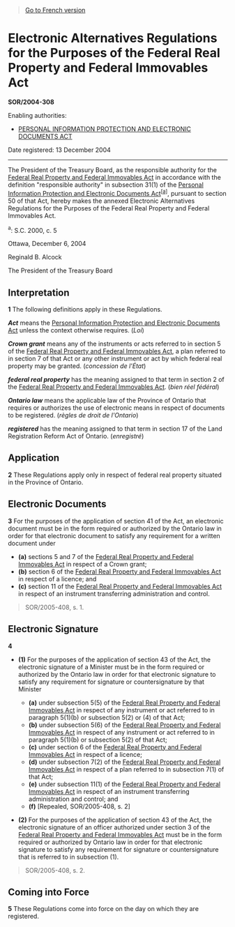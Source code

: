 > [Go to French version](/fr/Règlements/Décrets,%20ordonnances%20et%20règlements%20statutaires/2004/308.md)

# Electronic Alternatives Regulations for the Purposes of the Federal Real Property and Federal Immovables Act

**SOR/2004-308**

Enabling authorities: 
- [PERSONAL INFORMATION PROTECTION AND ELECTRONIC DOCUMENTS ACT](/en/Acts/Statutes%20of%20Canada/2000/c.%205.md)

Date registered: 13 December 2004

----------

The President of the Treasury Board, as the responsible authority for the [Federal Real Property and Federal Immovables Act](/en/Acts/Statutes%20of%20Canada/1991/c.%2050.md) in accordance with the definition "responsible authority" in subsection 31(1) of the [Personal Information Protection and Electronic Documents Act](/en/Acts/Statutes%20of%20Canada/2000/c.%205.md)<sup><a href='#footnotea'>[a]</a></sup>, pursuant to section 50 of that Act, hereby makes the annexed Electronic Alternatives Regulations for the Purposes of the Federal Real Property and Federal Immovables Act.

<a name='footnotea'><sup>a</sup></a>: S.C. 2000, c. 5<br />

Ottawa, December 6, 2004

Reginald B. Alcock

The President of the Treasury Board




## Interpretation


**1** The following definitions apply in these Regulations.

***Act*** means the [Personal Information Protection and Electronic Documents Act](/en/Acts/Statutes%20of%20Canada/2000/c.%205.md) unless the context otherwise requires. (*Loi*)

***Crown grant*** means any of the instruments or acts referred to in section 5 of the [Federal Real Property and Federal Immovables Act](/en/Acts/Statutes%20of%20Canada/1991/c.%2050.md), a plan referred to in section 7 of that Act or any other instrument or act by which federal real property may be granted. (*concession de l'État*)

***federal real property*** has the meaning assigned to that term in section 2 of the [Federal Real Property and Federal Immovables Act](/en/Acts/Statutes%20of%20Canada/1991/c.%2050.md). (*bien réel fédéral*)

***Ontario law*** means the applicable law of the Province of Ontario that requires or authorizes the use of electronic means in respect of documents to be registered. (*règles de droit de l'Ontario*)

***registered*** has the meaning assigned to that term in section 17 of the Land Registration Reform Act of Ontario. (*enregistré*)




## Application


**2** These Regulations apply only in respect of federal real property situated in the Province of Ontario.




## Electronic Documents


**3** For the purposes of the application of section 41 of the Act, an electronic document must be in the form required or authorized by the Ontario law in order for that electronic document to satisfy any requirement for a written document under
- **(a)** sections 5 and 7 of the [Federal Real Property and Federal Immovables Act](/en/Acts/Statutes%20of%20Canada/1991/c.%2050.md) in respect of a Crown grant;
- **(b)** section 6 of the [Federal Real Property and Federal Immovables Act](/en/Acts/Statutes%20of%20Canada/1991/c.%2050.md) in respect of a licence; and
- **(c)** section 11 of the [Federal Real Property and Federal Immovables Act](/en/Acts/Statutes%20of%20Canada/1991/c.%2050.md) in respect of an instrument transferring administration and control.
> SOR/2005-408, s. 1.





## Electronic Signature


**4** 

- **(1)** For the purposes of the application of section 43 of the Act, the electronic signature of a Minister must be in the form required or authorized by the Ontario law in order for that electronic signature to satisfy any requirement for signature or countersignature by that Minister
	- **(a)** under subsection 5(5) of the [Federal Real Property and Federal Immovables Act](/en/Acts/Statutes%20of%20Canada/1991/c.%2050.md) in respect of any instrument or act referred to in paragraph 5(1)(b) or subsection 5(2) or (4) of that Act;
	- **(b)** under subsection 5(6) of the [Federal Real Property and Federal Immovables Act](/en/Acts/Statutes%20of%20Canada/1991/c.%2050.md) in respect of any instrument or act referred to in paragraph 5(1)(b) or subsection 5(2) of that Act;
	- **(c)** under section 6 of the [Federal Real Property and Federal Immovables Act](/en/Acts/Statutes%20of%20Canada/1991/c.%2050.md) in respect of a licence;
	- **(d)** under subsection 7(2) of the [Federal Real Property and Federal Immovables Act](/en/Acts/Statutes%20of%20Canada/1991/c.%2050.md) in respect of a plan referred to in subsection 7(1) of that Act;
	- **(e)** under subsection 11(1) of the [Federal Real Property and Federal Immovables Act](/en/Acts/Statutes%20of%20Canada/1991/c.%2050.md) in respect of an instrument transferring administration and control; and
	- **(f)** [Repealed, SOR/2005-408, s. 2]

- **(2)** For the purposes of the application of section 43 of the Act, the electronic signature of an officer authorized under section 3 of the [Federal Real Property and Federal Immovables Act](/en/Acts/Statutes%20of%20Canada/1991/c.%2050.md) must be in the form required or authorized by Ontario law in order for that electronic signature to satisfy any requirement for signature or countersignature that is referred to in subsection (1).
> SOR/2005-408, s. 2.





## Coming into Force


**5** These Regulations come into force on the day on which they are registered.


